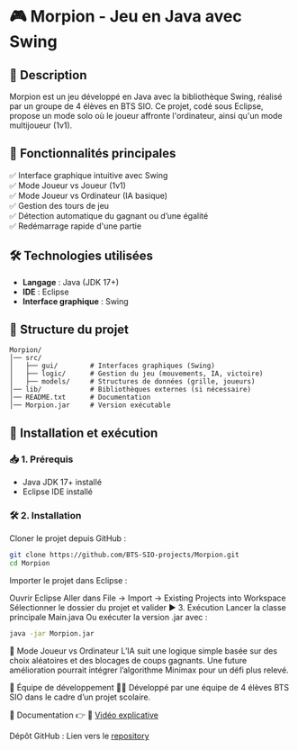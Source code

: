 # 🎮 Morpion - Jeu en Java avec Swing

## 📌 Description
Morpion est un jeu développé en Java avec la bibliothèque Swing, réalisé par un groupe de 4 élèves en BTS SIO. Ce projet, codé sous Eclipse, propose un mode solo où le joueur affronte l'ordinateur, ainsi qu'un mode multijoueur (1v1).

## 🚀 Fonctionnalités principales
✅ Interface graphique intuitive avec Swing  
✅ Mode Joueur vs Joueur (1v1)  
✅ Mode Joueur vs Ordinateur (IA basique)  
✅ Gestion des tours de jeu  
✅ Détection automatique du gagnant ou d’une égalité  
✅ Redémarrage rapide d'une partie  

## 🛠️ Technologies utilisées
- **Langage** : Java (JDK 17+)  
- **IDE** : Eclipse  
- **Interface graphique** : Swing  

## 📂 Structure du projet
```
Morpion/  
│── src/  
│   ├── gui/        # Interfaces graphiques (Swing)  
│   ├── logic/      # Gestion du jeu (mouvements, IA, victoire)  
│   ├── models/     # Structures de données (grille, joueurs)  
│── lib/            # Bibliothèques externes (si nécessaire)  
│── README.txt      # Documentation  
│── Morpion.jar     # Version exécutable  
```

## 🔧 Installation et exécution

### 📥 1. Prérequis
- Java JDK 17+ installé  
- Eclipse IDE installé  

### 🛠️ 2. Installation
Cloner le projet depuis GitHub :  
```sh
git clone https://github.com/BTS-SIO-projects/Morpion.git
cd Morpion
```

Importer le projet dans Eclipse :

Ouvrir Eclipse
Aller dans File → Import → Existing Projects into Workspace
Sélectionner le dossier du projet et valider
▶️ 3. Exécution
Lancer la classe principale Main.java
Ou exécuter la version .jar avec :
```sh
java -jar Morpion.jar
```

🤖 Mode Joueur vs Ordinateur
L’IA suit une logique simple basée sur des choix aléatoires et des blocages de coups gagnants. Une future amélioration pourrait intégrer l’algorithme Minimax pour un défi plus relevé.

📅 Équipe de développement
👨‍💻 Développé par une équipe de 4 élèves BTS SIO dans le cadre d’un projet scolaire.

📄 Documentation
👉 📑 [Vidéo explicative]()

Dépôt GitHub : Lien vers le [repository](https://github.com/BTS-SIO-projects/morpion)
